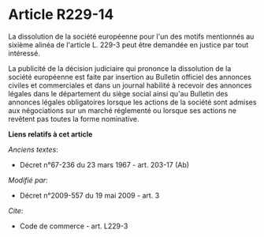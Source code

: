 # Article R229-14

La dissolution de la société européenne pour l'un des motifs mentionnés au sixième alinéa de l'article L. 229-3 peut être
demandée en justice par tout intéressé. 

La publicité de la décision judiciaire qui prononce la dissolution de la société européenne est faite par insertion au
Bulletin officiel des annonces civiles et commerciales et dans un journal habilité à recevoir des annonces légales dans le
département du siège social ainsi qu'au Bulletin des annonces légales obligatoires lorsque les actions de la société sont
admises aux négociations sur un marché réglementé ou lorsque ses actions ne revêtent pas toutes la forme nominative.

**Liens relatifs à cet article**

_Anciens textes_:

  - Décret n°67-236 du 23 mars 1967 - art. 203-17 (Ab)

_Modifié par_:

  - Décret n°2009-557 du 19 mai 2009 - art. 3

_Cite_:

  - Code de commerce - art. L229-3

